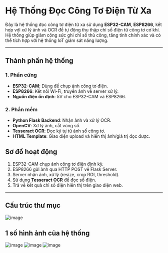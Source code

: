# Hệ Thống Đọc Công Tơ Điện Từ Xa

Đây là hệ thống đọc công tơ điện từ xa sử dụng **ESP32-CAM**, **ESP8266**, kết hợp với xử lý ảnh và OCR để tự động thu thập chỉ số điện từ công tơ cơ khí. 
Hệ thống giúp giảm công sức ghi chỉ số thủ công, tăng tính chính xác và có thể tích hợp với hệ thống IoT giám sát năng lượng.

---

## Thành phần hệ thống

### 1. Phần cứng
- **ESP32-CAM**: Dùng để chụp ảnh công tơ điện.
- **ESP8266**: Kết nối Wi-Fi, truyền ảnh về server xử lý.
- **Nguồn điện ổn định**: 5V cho ESP32-CAM và ESP8266.

### 2. Phần mềm
- **Python Flask Backend**: Nhận ảnh và xử lý OCR.
- **OpenCV**: Xử lý ảnh, cắt vùng số.
- **Tesseract OCR**: Đọc ký tự từ ảnh số công tơ.
- **HTML Template**: Giao diện upload và hiển thị ảnh/giá trị đọc được.

## Sơ đồ hoạt động

1. ESP32-CAM chụp ảnh công tơ điện định kỳ.
2. ESP8266 gửi ảnh qua HTTP POST về Flask Server.
3. Server nhận ảnh, xử lý (resize, crop ROI, threshold).
4. Sử dụng **Tesseract OCR** để đọc số điện.
5. Trả về kết quả chỉ số điện hiển thị trên giao diện web.
---

## Cấu trúc thư mục
![image](https://github.com/user-attachments/assets/40767076-b196-49fc-9f49-a201e981b90e)

## 1 số hình ảnh của hệ thống 
![image](https://github.com/user-attachments/assets/e9c86c16-a02e-4e8a-8454-317c38db3345)
![image](https://github.com/user-attachments/assets/a77505af-9f22-476e-a133-0d25e3b6f589)
![image](https://github.com/user-attachments/assets/e4adf229-2c0b-4816-abc5-cfefa18e52aa)

